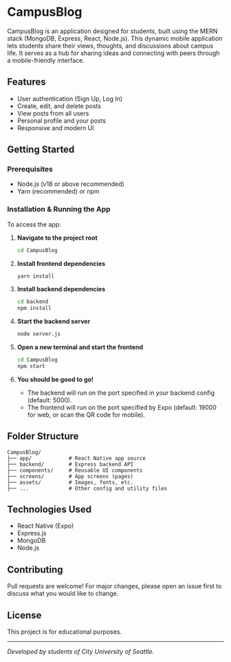 
# CampusBlog

CampusBlog is an application designed for students, built using the MERN stack (MongoDB, Express, React, Node.js). This dynamic mobile application lets students share their views, thoughts, and discussions about campus life. It serves as a  hub for sharing ideas and connecting with peers through a mobile-friendly interface.

## Features
- User authentication (Sign Up, Log In)
- Create, edit, and delete posts
- View posts from all users
- Personal profile and your posts
- Responsive and modern UI

## Getting Started

### Prerequisites
- Node.js (v18 or above recommended)
- Yarn (recommended) or npm

### Installation & Running the App

To access the app:

1. **Navigate to the project root**
   ```sh
   cd CampusBlog
   ```

2. **Install frontend dependencies**
   ```sh
   yarn install
   ```

3. **Install backend dependencies**
   ```sh
   cd backend
   npm install
   ```

4. **Start the backend server**
   ```sh
   node server.js
   ```

5. **Open a new terminal and start the frontend**
   ```sh
   cd CampusBlog
   npm start
   ```

6. **You should be good to go!**
   - The backend will run on the port specified in your backend config (default: 5000).
   - The frontend will run on the port specified by Expo (default: 19000 for web, or scan the QR code for mobile).

## Folder Structure
```
CampusBlog/
├── app/            # React Native app source
├── backend/        # Express backend API
├── components/     # Reusable UI components
├── screens/        # App screens (pages)
├── assets/         # Images, fonts, etc.
├── ...             # Other config and utility files
```

## Technologies Used
- React Native (Expo)
- Express.js
- MongoDB
- Node.js

## Contributing
Pull requests are welcome! For major changes, please open an issue first to discuss what you would like to change.

## License
This project is for educational purposes.

---

*Developed by students of City University of Seattle.*
